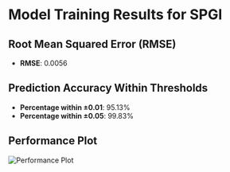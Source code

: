 # Model Training Results for SPGI

## Root Mean Squared Error (RMSE)
- **RMSE**: 0.0056

## Prediction Accuracy Within Thresholds
- **Percentage within ±0.01**: 95.13%
- **Percentage within ±0.05**: 99.83%

## Performance Plot
![Performance Plot](../imgs/SPGI.png)

